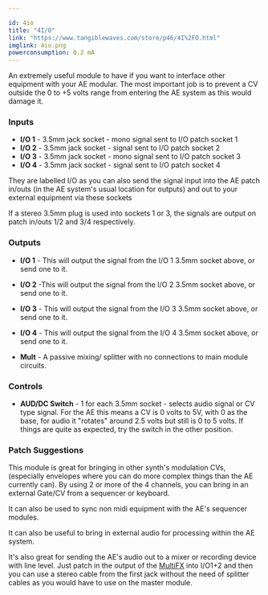 ```yaml
---

id: 4io
title: "4I/O"
link: "https://www.tangiblewaves.com/store/p46/4I%2FO.html"
imglink: 4io.png
powerconsumption: 0.2 mA
---
```


An extremely useful module to have if you want to interface other equipment with your AE modular. The most important job is to prevent a CV outside the 0 to +5 volts range from entering the AE system as this would damage it.


### Inputs

*   **I/O 1** - 3.5mm jack socket - mono signal sent to I/O patch socket 1
*   **I/O 2** - 3.5mm jack socket - signal sent to I/O patch socket 2
*   **I/O 3** - 3.5mm jack socket - mono signal sent to I/O patch socket 3
*   **I/O 4** - 3.5mm jack socket - signal sent to I/O patch socket 4

They are labelled I/O as you can also send the signal input into the AE patch in/outs (in the AE system's usual location for outputs) and out to your external equipment via these sockets

If a stereo 3.5mm plug is used into sockets 1 or 3, the signals are output on patch in/outs 1/2 and 3/4 respectively.

### Outputs

*   **I/O 1** - This will output the signal from the I/O 1 3.5mm socket above, or send one to it.
*   **I/O 2** -This will output the signal from the I/O 2 3.5mm socket above, or send one to it.
*   **I/O 3** - This will output the signal from the I/O 3 3.5mm socket above, or send one to it.
*   **I/O 4** - This will output the signal from the I/O 4 3.5mm socket above, or send one to it.
    
*   **Mult** - A passive mixing/ splitter with no connections to main module circuits.

### Controls

*   **AUD/DC Switch** - 1 for each 3.5mm socket - selects audio signal or CV type signal. For the AE this means a CV is 0 volts to 5V, with 0 as the base, for audio it "rotates" around 2.5 volts but still is 0 to 5 volts. If things are quite as expected, try the switch in the other position.

### Patch Suggestions

This module is great for bringing in other synth's modulation CVs, (especially envelopes where you can do more complex things than the AE currently can). By using 2 or more of the 4 channels, you can bring in an external Gate/CV from a sequencer or keyboard.

It can also be used to sync non midi equipment with the AE's sequencer modules.

It can also be useful to bring in external audio for processing within the AE system.

It's also great for sending the AE's audio out to a mixer or recording device with line level. Just patch in the output of the [MultiFX](https://wiki.aemodular.com/pmwiki.php/AeManual/MULTIFX) into I/O1+2 and then you can use a stereo cable from the first jack without the need of splitter cables as you would have to use on the master module.

